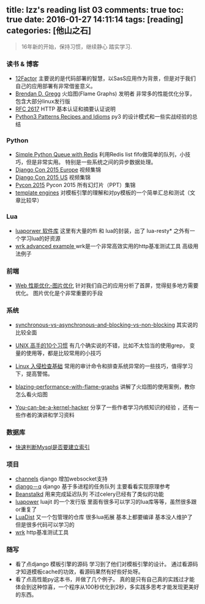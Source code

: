 title: lzz's reading list 03
comments: true
toc: true
date: 2016-01-27 14:11:14
tags: [reading]
categories: [他山之石]
---

<!-- more -->
> 16年新的开始，保持习惯，继续静心 踏实学习.

### 读书 & 博客
* [12Factor](http://12factor.net/zh_cn/) 主要说的是代码部署的智慧，以SasS应用作为背景，但是对于我们自己的应用部署有非常借鉴意义。
* [Brendan D. Gregg](http://www.brendangregg.com/index.html)  火焰图(Flame Graphs) 发明者 非常多的性能优化分享，包含大部分linux发行版
* [RFC 2617](https://tools.ietf.org/html/rfc2617) HTTP 基本认证和摘要认证说明
* [Python3 Patterns Recipes and Idioms](http://python-3-patterns-idioms-test.readthedocs.org/en/latest/PythonForProgrammers.html) py3 的设计模式和一些实战经验的总结


### Python

* [Simple Python Queue  with Redis](http://peter-hoffmann.com/2012/python-simple-queue-redis-queue.html) 利用Redis list fifo做简单的队列，小技巧，但是非常实用。 特别是一些系统之间的异步数据处理。
* [Django Con 2015 Europe](https://vimeo.com/channels/952478/videos) 视频集锦
* [Django Con 2015 US](https://www.youtube.com/playlist?list=PLE7tQUdRKcyaRCK5zIQFW-5XcPZOE-y9t) 视频集锦
* [Pycon 2015](https://speakerdeck.com/pycon2015)  Pycon 2015 所有幻灯片（PPT）集锦
* [template engines](http://www.simple-is-better.org/template/) 对模板引擎的理解和对py模板的一个简单汇总和测试（文章比较早）

### Lua

* [luaporwer 软件库](https://luapower.com/files/luapower/) 这里有大量的ffi 和 lua的封装，出了 lua-resty* 之外有一个学习lua的好资源
* [wrk advanced example ](http://czerasz.com/2015/07/19/wrk-http-benchmarking-tool-example/) wrk是一个非常高效实用的http基准测试工具 高级用法例子

### 前端

* [Web 性能优化-图片优化](http://www.cnblogs.com/wizcabbit/p/web-image-optimization.html) 针对我们自己的应用分析了首屏，觉得挺多地方需要优化。 图片优化是个非常重要的手段


### 系统

* [synchronous-vs-asynchronous-and-blocking-vs-non-blocking](https://www.quora.com/What-is-the-difference-between-synchronous-vs-asynchronous-and-blocking-vs-non-blocking)  其实说的比较全面

* [UNIX 高手的10个习惯](http://www.ibm.com/developerworks/cn/aix/library/au-badunixhabits.html) 有几个确实说的不错，比如不太恰当的使用grep， 变量的使用等，都是比较常用的小技巧

* [Linux 入侵检查基础](https://www.91ri.org/14906.html) 常用的审计命令和排查系统异常的一些技巧，值得学习下，提高警惕。

* [blazing-performance-with-flame-graphs](http://www.slideshare.net/brendangregg/blazing-performance-with-flame-graphs) 讲解了火焰图的使用案例，教你怎么看火焰图

* [You-can-be-a-kernel-hacker](http://jvns.ca/blog/2014/09/18/you-can-be-a-kernel-hacker/) 分享了一些作者学习内核知识的经验 ，还有一些作者的演讲和学习资料

### 数据库

* [快速判断Mysql是否要建立索引](http://mp.weixin.qq.com/s?__biz=MjM5MjIxNDA4NA==&mid=401131835&idx=1&sn=37c5fd9d3d8670fb379a1e0565e50eeb&scene=23&srcid=0108bpDNZIDkIlWVJUcVT9kl#rd)

### 项目

* [channels](https://github.com/andrewgodwin/channels) django 增加websocket支持
* [django－q](https://github.com/Koed00/django-q) django 基于多进程的任务队列 主要看看实现原理参考
* [Beanstalkd](http://kr.github.io/beanstalkd/) 用来完成延迟队列 不过celery已经有了类似的功能
* [luapower](https://luapower.com/) luajit 的一个发行版 里面有很多可以学习的lua库等等，虽然很多跟or重复了
* [LuaDist](https://github.com/LuaDist/Repository) 又一个包管理的仓库 很多lua拓展 基本上都要编译 基本没人维护了 但是很多代码可以学习的
* [wrk](https://github.com/wg/wrk)  http基准测试工具

### 随写
* 看了点django 模板引擎的源码 学习到了他们对模板引擎的设计。 通过看源码才知道模板cache的功效，看源码果然有好些好处呀。
* 看了点高性能py这本书，并做了几个例子。 真的是只有自己真的实践过才能体会到这种惊喜，一个程序从100秒优化到2秒，多实践多思考才能发现更美好的东西。
